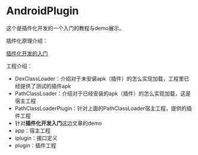 # AndroidPlugin

这个是插件化开发的一个入门的教程与demo展示。

插件化原理介绍：

[插件化开发的入门](markdown/插件化开发的入门.md)


工程介绍：

* DexClassLoader：介绍对于未安装apk（插件）的怎么实现加载，工程里已经提供了测试的插件apk
* PathClassLoader：介绍对于已经安装的apk（插件）的怎么实现加载，这是宿主工程
 * PathClassLoaderPlugin：针对上面的PathClassLoader宿主工程，提供的插件工程
* 针对**插件化开发入门**这边文章的demo
 * app：宿主工程
 * iplugin：接口定义
 * plugin：插件工程

